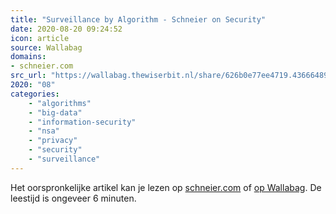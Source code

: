 ```yaml
---
title: "Surveillance by Algorithm - Schneier on Security"
date: 2020-08-20 09:24:52
icon: article
source: Wallabag
domains:
- schneier.com
src_url: "https://wallabag.thewiserbit.nl/share/626b0e77ee4719.43666489"
2020: "08"
categories:
    - "algorithms"
    - "big-data"
    - "information-security"
    - "nsa"
    - "privacy"
    - "security"
    - "surveillance"
---
```

Het oorspronkelijke artikel kan je lezen op [schneier.com](https://www.schneier.com/blog/archives/2014/03/surveillance_by.html) of [op Wallabag](https://wallabag.thewiserbit.nl/share/626b0e77ee4719.43666489). De leestijd is ongeveer 6 minuten.